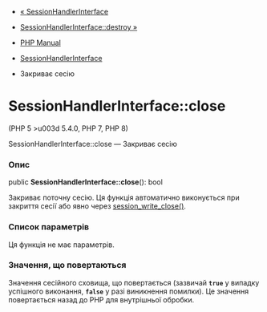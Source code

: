 - [« SessionHandlerInterface](class.sessionhandlerinterface.md)
- [SessionHandlerInterface::destroy
»](sessionhandlerinterface.destroy.md)

- [PHP Manual](index.md)
- [SessionHandlerInterface](class.sessionhandlerinterface.md)
- Закриває сесію

# SessionHandlerInterface::close

(PHP 5 \>u003d 5.4.0, PHP 7, PHP 8)

SessionHandlerInterface::close — Закриває сесію

### Опис

public **SessionHandlerInterface::close**(): bool

Закриває поточну сесію. Ця функція автоматично виконується при
закриття сесії або явно через
[session_write_close()](function.session-write-close.md).

### Список параметрів

Ця функція не має параметрів.

### Значення, що повертаються

Значення сесійного сховища, що повертається (зазвичай **`true`** у випадку
успішного виконання, **`false`** у разі виникнення помилки). Це
значення повертається назад до PHP для внутрішньої обробки.
